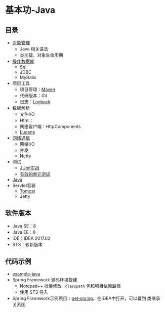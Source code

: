 #   基本功-Java

##  目录
-   [对象管理](object.md)
    -   Java 相关语法
    -   类加载、对象生命周期
-   [操作数据库](database.md)
    -   [Sql](sql/README.md)
    -   JDBC
    -   MyBatis
-   项目工具
    -   项目管理：[Maven](maven/README.md)
    -   代码版本：Git
    -   日志：[Logback](logback/README.md)
-   [数据解析](processing.md)
    -   文件I/O
    -   Html：
    -   网络客户端：HttpComponents
    -   [Lucene](lucene/README.md)
-   [网络通信](network.md)
    -   网络I/O
    -   并发
    -   [Netty](netty/README.md)
-   测试
    -   [JUnit实战](test/junitB0814/README.md)
    -   [有效的单元测试](test/junitA0814/README.md)
-   [Java](../java/README.md)
-   Servlet容器
    -   [Tomcat](tomcat/README.md)
    -   Jetty


##  软件版本
-   Java SE：8
-   Java EE：8
-   IDE：IDEA 2017.02
-   STS：较新版本

##  代码示例
-   [example-java](https://github.com/kaoshanji/example/tree/master/example-java)
-   Spring Framework 源码环境搭建
    -   Notepad++ 批量修改 `.classpath` 包和项目依赖路径
    -   使用 STS 导入
-   Spring Framework示例项目：[get-spring](https://github.com/kaoshanji/example/tree/master/example-java/get-spring)，在IDEA中打开，可以看到 类继承关系图


